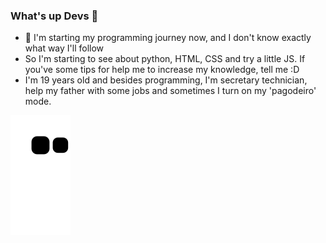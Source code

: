 ### What's up Devs 👋



- 🌱 I'm starting my programming journey now, and I don't know exactly what way I'll follow
- So I'm starting to see about python, HTML, CSS and try a little JS. If you've some tips for help me to increase my knowledge, tell me :D
- I'm 19 years old and besides programming, I'm secretary technician, help my father with some jobs and sometimes I turn on my 'pagodeiro' mode.

![Snake animation](https://github.com/rafaballerini/rafaballerini/blob/output/github-contribution-grid-snake.svg)
